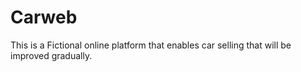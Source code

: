 # Carweb
This is a Fictional online platform that enables car selling that will be improved gradually.
